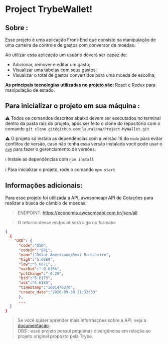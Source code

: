 # Project TrybeWallet!
## Sobre :
Esse projeto é uma aplicação Front-End que consiste na manipulação de uma carteira de controle de gastos com conversor de moedas.

Ao utilizar essa aplicação um usuário deverá ser capaz de:
- Adicionar, remover e editar um gasto;
- Visualizar uma tabelas com seus gastos;
- Visualizar o total de gastos convertidos para uma moeda de escolha;

<strong>As principais tecnologias utilizadas no projeto são: </strong> React e Redux para manipulação de estado.

## Para inicializar o projeto em sua máquina :
⚠️ Todos os comandos descritos abaixo devem ser executados no terminal dentro da pasta raíz do projeto, após ser feito o clone do repositório com o comando `git clone git@github.com:lauralana/Project-MyWallet.git`  <br>

⚠️ O projeto só instala as dependências com a versão 16 do `node` para evitar conflitos de versão, caso não tenha essa versão instalada você pode usar o [`nvm`](https://github.com/nvm-sh/nvm#installing-and-updating) para fazer o gerenciamento de versões.  <br>

  :information_source: Instale as dependências com `npm install`  <br>
  
  :information_source: Para inicializar o projeto, rode o comando `npm start`
  
## Informações adicionais:
 Para esse projeto foi utilizada a API, awesomeapi API de Cotações para realizar a busca de câmbio de moedas. <br>
 >ENDPOINT:  <https://economia.awesomeapi.com.br/json/all>

  >O retorno desse endpoint será algo no formato:

  ```json
  {
    {
      "USD": {
        "code":"USD",
        "codein":"BRL",
        "name":"Dólar Americano/Real Brasileiro",
        "high":"5.6689",
        "low":"5.6071",
        "varBid":"-0.0166",
        "pctChange":"-0.29",
        "bid":"5.6173",
        "ask":"5.6183",
        "timestamp":"1601476370",
        "create_date":"2020-09-30 11:32:53"
        },
        ...
    }
  }
  ```

 >Se você quiser aprender mais informações sobre a API, veja a [documentação](https://docs.awesomeapi.com.br/api-de-moedas). <br>
 >OBS : esse projeto possui pequenas divergências em relação ao projeto original proposto pela Trybe.
